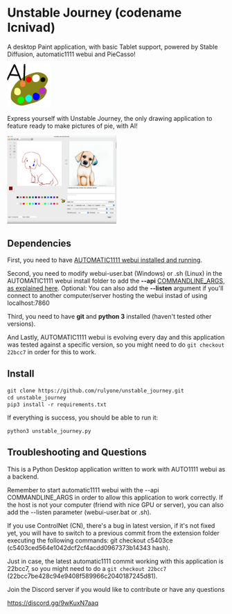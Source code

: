 
# Unstable Journey (codename Icnivad)

A desktop Paint application, with basic Tablet support, powered by Stable Diffusion, automatic1111 webui and PieCasso!

<img alt="Unstable Journey Logo" src="unstable_journey_logo.png" width=100px height=100px >

Express yourself with Unstable Journey, the only drawing application to feature
ready to make pictures of pie, with AI!

<img alt="Unstable Journey" src="showcase.png" width=50% height=50%>

## Dependencies

First, you need to have [AUTOMATIC1111 webui installed and running](https://github.com/AUTOMATIC1111/stable-diffusion-webui/wiki/Install-and-Run-on-NVidia-GPUs).

Second, you need to modify webui-user.bat (Windows) or .sh (Linux) in the AUTOMATIC1111 webui install folder to add the **--api** [COMMANDLINE_ARGS, as explained here](https://github.com/AUTOMATIC1111/stable-diffusion-webui/wiki/Command-Line-Arguments-and-Settings#webui-user). Optional: You can also add the **--listen** argument if you'll connect to another computer/server hosting the webui instad of using localhost:7860

Third, you need to have **git** and **python 3** installed (haven't tested other versions).

And Lastly, AUTOMATIC1111 webui is evolving every day and this application was tested against a specific version, so you might need to do `git checkout 22bcc7` in order for this to work.

## Install

```
git clone https://github.com/rulyone/unstable_journey.git
cd unstable_journey
pip3 install -r requirements.txt
```

If everything is success, you should be able to run it:

```
python3 unstable_journey.py
```

## Troubleshooting and Questions

This is a Python Desktop application written to work with AUTO1111 webui as a backend.

Remember to start automatic1111 webui with the --api COMMANDLINE_ARGS in order to allow this application to work correctly. If the host is not your computer (friend with nice GPU or server), you can also add the --listen parameter (webui-user.bat or .sh).

If you use ControlNet (CN), there's a bug in latest version, if it's not fixed yet, you will have to switch to a previous commit from the extension folder executing the following commands: git checkout c5403ce (c5403ced564e1042dcf2cf4acdd0967373b14343 hash).

Just in case, the latest automatic1111 commit working with this application is 22bcc7, so you might need to do a `git checkout 22bcc7` (22bcc7be428c94e9408f589966c2040187245d81).

Join the Discord server if you would like to contribute or have any questions

https://discord.gg/9wKuxN7aaq